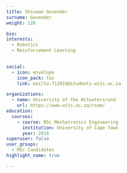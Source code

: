 ```yaml
---
title: Shivaan Govender
surname: Govender
weight: 126

bio:
interests:
  - Robotics
  - Reinforcement Learning
  

social:
  - icon: envelope
    icon_pack: fas
    link: mailto:712019@students.wits.ac.za

organizations:
  - name: University of the Witwatersrand
    url: https://www.wits.ac.za/csam/
education:
  courses:
    - course: BSc Mechatronics Engineering
      institution: University of Cape Town
      year: 2016
superuser: false
user_groups:
  - MSc Candidates
highlight_name: true

---
```

